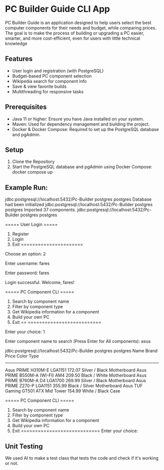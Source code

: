 
# PC Builder Guide CLI App
 PC Builder Guide is an
 application designed to
 help users select the best
 computer components for
 their needs and budget,
 while comparing prices. The
 goal is to make the process
 of building or upgrading a
 PC easier, smarter, and
 more cost-efficient, even
 for users with little
 technical knowledge


## Features

- User login and registration (with PostgreSQL)
- Budget-based PC component selection
- Wikipedia search for component info
-  Save & view favorite builds
- Multithreading for responsive tasks




## Prerequisites
- Java 11 or higher: Ensure you have Java installed on your system.
- Maven: Used for dependency management and building the project.
- Docker & Docker Compose: Required to set up the PostgreSQL database and pgAdmin.
## Setup
1. Clone the Repository
2. Start the PostgreSQL database and pgAdmin using Docker Compose:
    docker compose up


## Example Run:

jdbc:postgresql://localhost:5432/Pc-Builder postgres postgres
Database had been initialized
jdbc:postgresql://localhost:5432/Pc-Builder postgres postgres
Imported 37 components.
jdbc:postgresql://localhost:5432/Pc-Builder postgres postgres

===== User Login =====
1. Register
2. Login
0. Exit
======================

Choose an option: 2

Enter username: fares

Enter password: fares

Login successful. Welcome, fares!

===== PC Component CLI =====
1. Search by component name
2. Filter by component type
3. Get Wikipedia information for a component
4. Build your own PC
0. Exit
== ==========================

Enter your choice: 1

Enter component name to search (Press Enter for All components): asus

jdbc:postgresql://localhost:5432/Pc-Builder postgres postgres
Name                 Brand           Price      Color      Type      
 - - - - - - - - -- - - - - - - - - - - - - - -- - -
Asus PRIME H310M-E   LGA1151         172.07     Silver / Black Motherboard
Asus PRIME B550M-A (WI-FI) AM4             209.50     Black / White Motherboard
Asus PRIME B760M-A D4 LGA1700         269.99     Silver / Black Motherboard
Asus PRIME Z270-P    LGA1151         355.99     Black / Silver Motherboard
Asus TUF Gaming GT501 ATX Mid Tower   154.99     White / Black Case      

===== PC Component CLI =====
1. Search by component name
2. Filter by component type
3. Get Wikipedia information for a component
4. Build your own PC
0. Exit
============================
Enter your choice:

## Unit Testing
We used AI to make a test class that tests the code and check if it's working or not.

